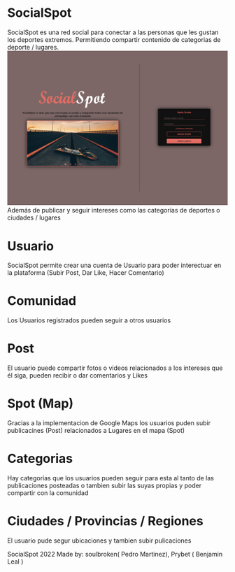 # SocialSpot 
SocialSpot es una red social para conectar a las personas que les gustan los deportes extremos. Permitiendo compartir contenido de categorias de deporte / lugares. 
![front](https://raw.githubusercontent.com/Prybet/SocialSpot/main/img/readme/Front.PNG?token=GHSAT0AAAAAABXYFISVD7MDEKUWTP46ZXJ2YYAKO4Q)
Además de publicar y seguir intereses como las categorías de deportes o ciudades / lugares

# Usuario
SocialSpot permite crear una cuenta de Usuario para poder interectuar en la plataforma (Subir Post, Dar Like, Hacer Comentario) 

# Comunidad 
Los Usuarios registrados pueden seguir a otros usuarios

# Post
El usuario puede compartir fotos o videos relacionados a los intereses que él siga, pueden recibir o dar comentarios y Likes

# Spot (Map)
Gracias a la implementacion de Google Maps los usuarios puden subir publicacines (Post) relacionados a Lugares en el mapa (Spot)

# Categorias
Hay categorías que los usuarios pueden seguir para esta al tanto de las publicaciones posteadas o tambien subir las suyas propias y poder compartir con la comunidad

# Ciudades / Provincias / Regiones
El usuario pude segur ubicaciones y tambien subir pulicaciones

SocialSpot 2022
Made by:
 soulbroken( Pedro Martinez), 
 Prybet ( Benjamin Leal )

